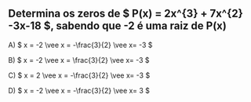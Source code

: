 ## Determina os zeros de $ P(x) = 2x^{3} + 7x^{2} -3x-18 $, sabendo que -2 é uma raiz de P(x)


A) $ x = -2 \vee x = -\frac{3}{2} \vee x= -3 $

B) $ x = -2 \vee x = \frac{3}{2} \vee x= -3 $

C) $ x = 2 \vee x = -\frac{3}{2} \vee x= -3 $

D) $ x = -2 \vee x = -\frac{3}{2} \vee x= 3 $
